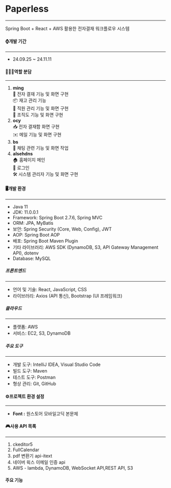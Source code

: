 <h1>Paperless</h1>
<hr />
<p>Spring Boot + React + AWS 활용한 전자결재 워크플로우 시스템</p>

<h4>⌚개발 기간</h4>
<hr />
<ul>
  <li>24.09.25 ~ 24.11.11</li>
</ul>

<h4>👨‍👦‍👦역할 분담</h4>
<hr />
<ol>
  <li> <b> ming </b>
    <br>📝 전자 결재 기능 및 화면 구현
    <br>📦 재고 관리 기능
    <br>👥 직원 관리 기능 및 화면 구현
    <br>🏢 조직도 기능 및 화면 구현
  </li>
  <li> <b> ocy </b>
    <br>📥 전자 결재함 화면 구현
    <br>✉️ 메일 기능 및 화면 구현
  </li>
  <li> <b> bs </b>
    <br>💬 채팅 관련 기능 및 화면 작업
  </li>
  <li> <b> alsehdns </b>
    <br>🏠 홈페이지 메인
    <br>🔐 로그인
    <br>🛠️ 시스템 관리자 기능 및 화면 구현
  </li>
</ol>

<h4>🖥️개발 환경</h4>
<hr />
  <ul>
      <li>Java 11</li>
      <li>JDK: 11.0.0.1</li>
      <li>Framework: Spring Boot 2.7.6, Spring MVC</li>
      <li>ORM: JPA, MyBatis</li>
      <li>보안: Spring Security (Core, Web, Config), JWT</li>
      <li>AOP: Spring Boot AOP</li>
      <li>배포: Spring Boot Maven Plugin</li>
      <li>기타 라이브러리: AWS SDK (DynamoDB, S3, API Gateway Management API), dotenv</li>
      <li>Database: MySQL</li>
  </ul>

  <h5>프론트엔드</h5>
  <hr />
    <ul>
        <li>언어 및 기술: React, JavaScript, CSS</li>
        <li>라이브러리: Axios (API 통신), Bootstrap (UI 프레임워크)</li>
    </ul>

  <h5>클라우드</h5>
  <hr />
    <ul>
        <li>플랫폼: AWS</li>
        <li>서비스: EC2, S3, DynamoDB</li>
    </ul>

  <h5>주요 도구</h5>
  <hr />
    <ul>
        <li>개발 도구: IntelliJ IDEA, Visual Studio Code</li>
        <li>빌드 도구: Maven</li>
        <li>테스트 도구: Postman</li>
        <li>형상 관리: Git, GitHub</li>
    </ul>
    
<h4>⚙프로젝트 환경 설정</h4>
<hr />
<ul>
  <li><b>Font :</b> 원스토어 모바일고딕 본문체</li>
</ul>

<h4>🎮사용 API 목록</h4>
<hr />
<ol>
  <li>ckeditor5</li>
  <li>FullCalendar</li>
  <li>pdf 변환기 api-itext</li>
  <li>네이버 윅스 이메일 인증 api</li>
  <li>AWS - lambda, DynamoDB, WebSocket API,REST API, S3</li>
</ol>

<h4>주요 기능</h4>


